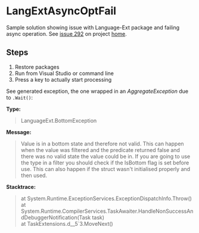 # LangExtAsyncOptFail
Sample solution showing issue with Language-Ext package and failing async operation.
See [issue 292](https://github.com/louthy/language-ext/issues/292) on project [home](https://github.com/louthy/language-ext/).

## Steps

1. Restore packages
1. Run from Visual Studio or command line
1. Press a key to actually start processing

See generated exception, the one wrapped in an *AggregateException* due to `.Wait()`:

**Type:**  
> LanguageExt.BottomException

**Message:**  
> Value is in a bottom state and therefore not valid.  This can happen when the value was filtered and the predicate returned false and there was no valid state the value could be in.  If you are going to use the type in a filter you should check if the IsBottom flag is set before use.  This can also happen if the struct wasn't initialised properly and then used.

**Stacktrace:**  
>    at System.Runtime.ExceptionServices.ExceptionDispatchInfo.Throw()  
   at System.Runtime.CompilerServices.TaskAwaiter.HandleNonSuccessAndDebuggerNotification(Task task)  
   at TaskExtensions.<SelectMany>d__5`3.MoveNext()

